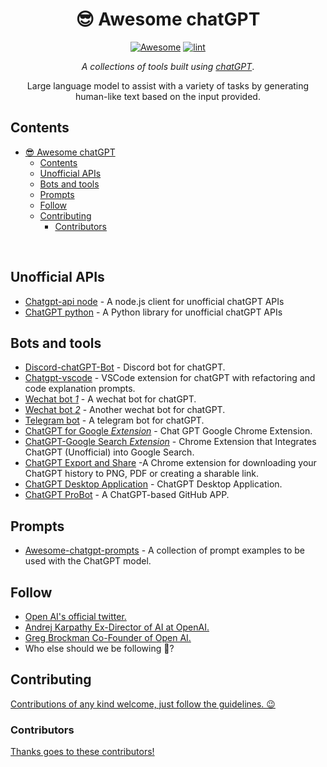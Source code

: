<div align="center">

<!-- title -->

<!--lint ignore no-dead-urls-->

# 😎 Awesome chatGPT

[![Awesome](https://awesome.re/badge.svg)](https://awesome.re) [![lint](https://github.com/Git-Commit-Show/awesome-chatGPT/actions/workflows/lint.yaml/badge.svg)](https://github.com/Git-Commit-Show/awesome-chatGPT/actions/workflows/lint.yaml)

<!-- subtitle -->

_A collections of tools built using [chatGPT](https://openai.com/blog/chatgpt/)_.

<!-- image -->

<!-- <a href="" target="_blank" rel="noopener noreferrer">
  <img src="" />
</a> -->

<!-- description -->

Large language model to assist with a variety of tasks by generating human-like text based on the input provided.

</div>

<!-- TOC -->

## Contents

- [😎 Awesome chatGPT](#-awesome-chatgpt)
  - [Contents](#contents)
  - [Unofficial APIs](#unofficial-apis)
  - [Bots and tools](#bots-and-tools)
  - [Prompts](#prompts)
  - [Follow](#follow)
  - [Contributing](#contributing)
    - [Contributors](#contributors)

<br/>

<!-- CONTENT -->

## Unofficial APIs

- [Chatgpt-api node](https://github.com/transitive-bullshit/chatgpt-api) - A node.js client for unofficial chatGPT APIs
- [ChatGPT python](https://github.com/acheong08/ChatGPT) - A Python library for unofficial chatGPT APIs

## Bots and tools

- [Discord-chatGPT-Bot](https://github.com/onury5506/Discord-ChatGPT-Bot) - Discord bot for chatGPT.
- [Chatgpt-vscode](https://github.com/mpociot/chatgpt-vscode) - VSCode extension for chatGPT with refactoring and code explanation prompts.
- [Wechat bot _1_](https://github.com/fuergaosi233/wechat-chatgpt) - A wechat bot for chatGPT.
- [Wechat bot _2_](https://github.com/AutumnWhj/ChatGPT-wechat-bot) - Another wechat bot for chatGPT.
- [Telegram bot](https://github.com/m1guelpf/chatgpt-telegram) - A telegram bot for chatGPT.
- [ChatGPT for Google _Extension_](https://github.com/wong2/chat-gpt-google-extension) - Chat GPT Google Chrome Extension.
- [ChatGPT-Google Search _Extension_](https://github.com/ZohaibAhmed/ChatGPT-Google) - Chrome Extension that Integrates ChatGPT (Unofficial) into Google Search.
- [ChatGPT Export and Share](https://github.com/liady/ChatGPT-pdf) -A Chrome extension for downloading your ChatGPT history to PNG, PDF or creating a sharable link. 
- [ChatGPT Desktop Application](https://github.com/lencx/ChatGPT) - ChatGPT Desktop Application.
- [ChatGPT ProBot](https://github.com/oceanlvr/ChatGPT-ProBot) - A ChatGPT-based GitHub APP.

## Prompts

- [Awesome-chatgpt-prompts](https://github.com/f/awesome-chatgpt-prompts) - A collection of prompt examples to be used with the ChatGPT model.

<!-- END CONTENT -->

## Follow

<!-- list people worth following on social sites (Twitter, LinkedIn, GitHub, YouTube etc.) -->

- [Open AI's official twitter.](https://twitter.com/OpenAI)
- [Andrej Karpathy Ex-Director of AI at OpenAI.](https://twitter.com/karpathy)
- [Greg Brockman Co-Founder of Open AI.](https://twitter.com/gdb)
- Who else should we be following 🤔?

## Contributing

[Contributions of any kind welcome, just follow the guidelines. 😉](contributing.md)

### Contributors

[Thanks goes to these contributors!](https://github.com/Git-Commit-Show/awesome-chatGPT/graphs/contributors)
